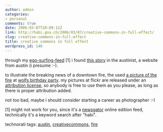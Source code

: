 ```yaml
---
author: admin
categories:
- personal
comments: true
date: 2006-03-07T20:09:12Z
link: http://habi.gna.ch/2006/03/07/creative-commons-in-full-effect/
slug: creative-commons-in-full-effect
title: creative commons in full effect
wordpress_id: 140
---
```


through my [ego-surfing-feed](http://services.newsgator.com/ngws/svc/KeywordRSS.aspx?fid=18703&fid2=414518&fid2=414518) [1] i found [this story](http://www.austinist.com/archives/2006/03/01/breaking_news_downtown_fire.php) in the austinist, a website from austin (i presume :-).
  
to illustrate the breaking news of a downtown fire, the used [a picture of the fire](http://www.flickr.com/photos/habi/104884444/) at [wolfs birthday party](http://www.flickr.com/photos/habi/sets/72057594070906030/). my pictures at flickr are released under an [attribution license](http://creativecommons.org/licenses/by/2.5/), so anybody is free to use them as you please, as long as there is proper attribution added.
  
not too bad, maybe i should consider starting a career as photographer :-)



[1] might not work for you, since it's a [newsgator](http://newsgator.com/) online edition feed, technically it's a keyword search after "habi".





technorati tags: [austin](http://www.technorati.com/tag/austin), [creativecommons](http://www.technorati.com/tag/creativecommons), [fire](http://www.technorati.com/tag/fire)
